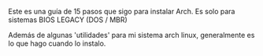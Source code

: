 Este es una guía de 15 pasos que sigo para instalar Arch.
Es solo para sistemas BIOS LEGACY (DOS / MBR)

Además de algunas 'utilidades' para mi sistema arch linux, generalmente es lo que hago cuando lo instalo.
